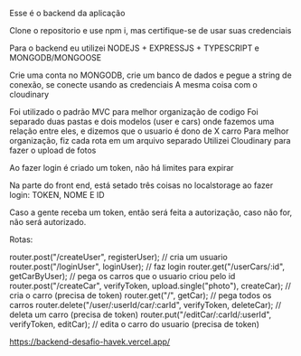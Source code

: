 Esse é o backend da aplicação

Clone o repositorio e use npm i, mas certifique-se de usar suas credenciais 

Para o backend eu utilizei NODEJS + EXPRESSJS + TYPESCRIPT e MONGODB/MONGOOSE

Crie uma conta no MONGODB, crie um banco de dados e pegue a string de conexão, se conecte usando as credenciais 
A mesma coisa com o cloudinary


Foi utilizado o padrão MVC para melhor organização de codigo 
Foi separado duas pastas e dois modelos (user e cars) onde fazemos uma relação entre eles, e dizemos que o usuario é dono de X carro
Para melhor organização, fiz cada rota em um arquivo separado
Utilizei Cloudinary para fazer o upload de fotos


Ao fazer login é criado um token, não há limites para expirar

Na parte do front end, está setado três coisas no localstorage ao fazer login: TOKEN, NOME E ID 

Caso a gente receba um token, então será feita a autorização, caso não for, não será autorizado.


Rotas:

router.post("/createUser", registerUser); // cria um usuario 
router.post("/loginUser", loginUser); // faz login 
router.get("/userCars/:id", getCarByUser); // pega os carros que o usuario criou pelo id
router.post("/createCar", verifyToken, upload.single("photo"), createCar); // cria o carro (precisa de token)
router.get("/", getCar); // pega todos os carros
router.delete("/user/:userId/car/:carId", verifyToken, deleteCar); // deleta um carro (precisa de token)
router.put("/editCar/:carId/:userId", verifyToken, editCar);  // edita o carro do usuario (precisa de token)

https://backend-desafio-havek.vercel.app/
